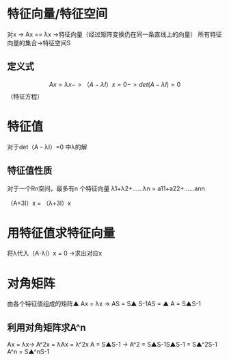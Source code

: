 # 特征向量/特征空间
对x -> Ax == λx ->特征向量（经过矩阵变换仍在同一条直线上的向量）
所有特征向量的集合->特征空间S
## 定义式
$$Ax = λx -> （A - λI）x = 0 ->det(A-λI)=0$$（特征方程）
# 特征值
对于det（A - λI）=0 中λ的解
## 特征值性质
对于一个Rn空间，最多有n 个特征向量
λ1+λ2+……λn = a11+a22+……ann

（A+3I）x  = （λ+3I）x

# 用特征值求特征向量
将λ代入（A-λI）x = 0 ->求出对应x

# 对角矩阵
由各个特征值组成的矩阵▲
Ax = λx -> AS = S▲
S-1AS = ▲
A = S▲S-1
## 利用对角矩阵求A^n

Ax = λx-> A^2x = λAx = λ^2x
A = S▲S-1 -> A^2 = S▲S-1S▲S-1 = S▲^2S-1
A^n = S▲^nS-1
